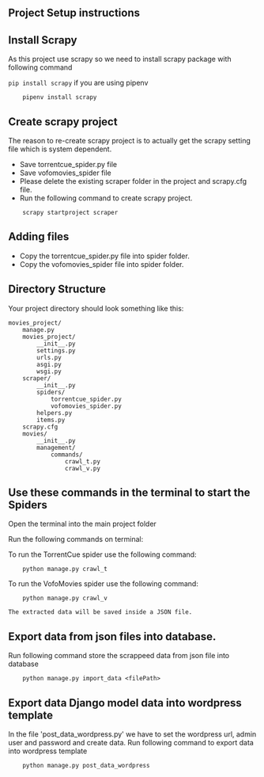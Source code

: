 ## Project Setup instructions


## Install Scrapy
As this project use scrapy so we need to install scrapy package with following command

`
    pip install scrapy
`
if you are using pipenv 
```
    pipenv install scrapy
```

## Create scrapy project
The reason to re-create scrapy project is to actually get the scrapy setting file which is system dependent.
- Save torrentcue_spider.py file
- Save vofomovies_spider file
- Please delete the existing scraper folder in the project and scrapy.cfg file. 
- Run the following command to create scrapy project. 

```
    scrapy startproject scraper
```

## Adding files

 - Copy the torrentcue_spider.py file into spider folder.
 - Copy the vofomovies_spider file into spider folder.

## Directory Structure

Your project directory should look something like this:

```
movies_project/
    manage.py
    movies_project/
        __init__.py
        settings.py
        urls.py
        asgi.py
        wsgi.py
    scraper/
        __init__.py
        spiders/
            torrentcue_spider.py
            vofomovies_spider.py
        helpers.py
        items.py
    scrapy.cfg
    movies/
        __init__.py
        management/
            commands/
                crawl_t.py
                crawl_v.py
```

## Use these commands in the terminal to start the Spiders
Open the terminal into the main project folder

Run the following commands on terminal:

To run the TorrentCue spider use the following command:

```
    python manage.py crawl_t
```

To run the VofoMovies spider use the following command:
```
    python manage.py crawl_v
```

`The extracted data will be saved inside a JSON file.`


## Export data from json files into database.
Run following command store the scrappeed data from json file into database 
```
    python manage.py import_data <filePath>
```

## Export data Django model data into wordpress template
In the file 'post_data_wordpress.py' we have to set the wordpress url, admin user and password and create data. 
Run following command to export data into wordpress template
```
    python manage.py post_data_wordpress
```

